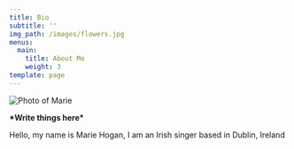 ```yaml
---
title: Bio
subtitle: ''
img_path: /images/flowers.jpg
menus:
  main:
    title: About Me
    weight: 3
template: page
---
```

![Photo of Marie](/images/screenshot_20190528_001946.jpg)

**\*Write things here\***

Hello, my name is Marie Hogan, I am an Irish singer based in Dublin, Ireland
